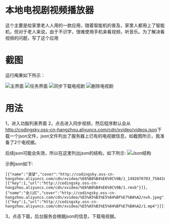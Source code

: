 # 本地电视剧视频播放器

这个主要是给家里老人人用的一款应用，随着智能机的普及，家里人都用上了智能机，但对于老人来说，由于不识字，很难使用手机来看视频，听音乐。为了解决看视频的问题，写了这个应用

# 截图

运行阄果如下所示：


![主界面](https://raw.githubusercontent.com/shishengyi/XVideo/master/screen/main.png) ![任务界面](https://raw.githubusercontent.com/shishengyi/XVideo/master/screen/function.png) ![同步下载电视剧](https://raw.githubusercontent.com/shishengyi/XVideo/master/screen/sync.png) ![删除电视剧](https://raw.githubusercontent.com/shishengyi/XVideo/master/screen/delete.png)


# 用法
1，进入功脂列表界面
2，点击进入同步视频，然后程序默认会从<http://codingsky.oss-cn-hangzhou.aliyuncs.com/cdn/xvideo/videos.json>下载一个json文件，json文件列出了服务器上已有的电视据信息，如截图所示，我准备了2个电视据。

后续json可能会失效，所以在这里列出json的结构，如下所示:
![Json结构](https://raw.githubusercontent.com/shishengyi/XVideo/master/screen/json.png)

示例json如下:

```
[{"name":"渴望","cover":"http://codingsky.oss-cn-hangzhou.aliyuncs.com/cdn/xvideo/%E6%B8%B4%E6%9C%9B/1_1492870703_7584106.jpg","videos":[{"key":1,"url":"http://codingsky.oss-cn-hangzhou.aliyuncs.com/cdn/xvideo/%E6%B8%B4%E6%9C%9B/1.rmvb"}]},{"name":"女儿红","cover":"http://codingsky.oss-cn-hangzhou.aliyuncs.com/cdn/xvideo/%E5%A5%B3%E5%84%BF%E7%BA%A2/nvh.jpeg","videos":[{"key":1,"url":"http://codingsky.oss-cn-hangzhou.aliyuncs.com/cdn/xvideo/%E5%A5%B3%E5%84%BF%E7%BA%A2/1.mp4"}]}]

```

3，点击下载，后台服务会根据json的信息，下载电视据。





